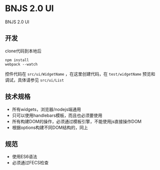# BNJS 2.0 UI

BNJS 2.0 UI

## 开发

clone代码到本地后

```
npm install
webpack --watch
```

控件代码在 `src/ui/WidgetName` ，在这里创建代码，在 `test/widgetName` 预览和调试，具体请参见 `src/ui/List`

## 技术规格

* 所有widgets，浏览器/nodejs端通用
* 只可以使用handlebars模板，而且也必须要使用
* 所有构建DOM的操作，必须通过模板引擎，不能使用js直接操作DOM
* 根据options构建不同DOM结构的，同上

## 规范

* 使用ES6语法
* 必须通过FECS检查
